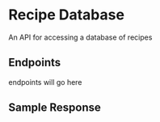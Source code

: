 # Recipe Database
An API for accessing a database of recipes

## Endpoints
endpoints will go here

## Sample Response
